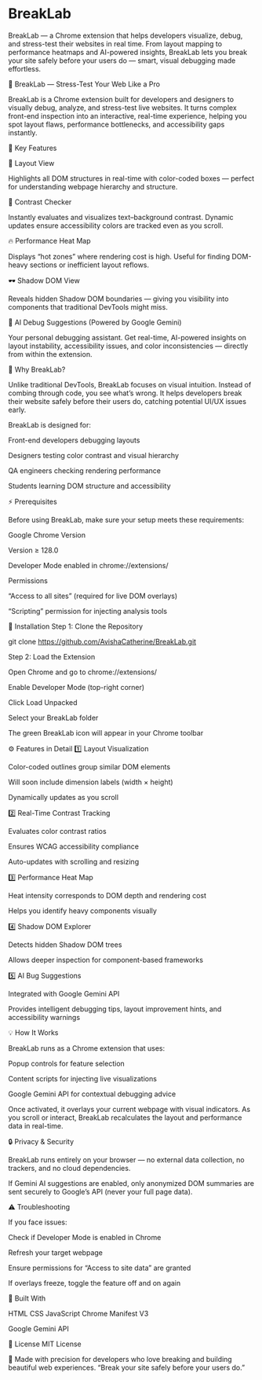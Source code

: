 # BreakLab
BreakLab — a Chrome extension that helps developers visualize, debug, and stress-test their websites in real time. From layout mapping to performance heatmaps and AI-powered insights, BreakLab lets you break your site safely before your users do — smart, visual debugging made effortless.

🧩 BreakLab — Stress-Test Your Web Like a Pro

BreakLab is a Chrome extension built for developers and designers to visually debug, analyze, and stress-test live websites.
It turns complex front-end inspection into an interactive, real-time experience, helping you spot layout flaws, performance bottlenecks, and accessibility gaps instantly.


🌟 Key Features

🎨 Layout View

Highlights all DOM structures in real-time with color-coded boxes — perfect for understanding webpage hierarchy and structure.

🌈 Contrast Checker

Instantly evaluates and visualizes text–background contrast.
Dynamic updates ensure accessibility colors are tracked even as you scroll.

🔥 Performance Heat Map

Displays “hot zones” where rendering cost is high.
Useful for finding DOM-heavy sections or inefficient layout reflows.

🕶️ Shadow DOM View

Reveals hidden Shadow DOM boundaries — giving you visibility into components that traditional DevTools might miss.

🧠 AI Debug Suggestions (Powered by Google Gemini)

Your personal debugging assistant.
Get real-time, AI-powered insights on layout instability, accessibility issues, and color inconsistencies — directly from within the extension.

🎯 Why BreakLab?

Unlike traditional DevTools, BreakLab focuses on visual intuition.
Instead of combing through code, you see what’s wrong.
It helps developers break their website safely before their users do, catching potential UI/UX issues early.

BreakLab is designed for:

Front-end developers debugging layouts

Designers testing color contrast and visual hierarchy

QA engineers checking rendering performance

Students learning DOM structure and accessibility

⚡ Prerequisites

Before using BreakLab, make sure your setup meets these requirements:

Google Chrome Version

Version ≥ 128.0

Developer Mode enabled in chrome://extensions/

Permissions

“Access to all sites” (required for live DOM overlays)

“Scripting” permission for injecting analysis tools

🚀 Installation
Step 1: Clone the Repository

git clone https://github.com/AvishaCatherine/BreakLab.git

Step 2: Load the Extension

Open Chrome and go to chrome://extensions/

Enable Developer Mode (top-right corner)

Click Load Unpacked

Select your BreakLab folder

The green BreakLab icon will appear in your Chrome toolbar

⚙️ Features in Detail
1️⃣ Layout Visualization

Color-coded outlines group similar DOM elements

Will soon include dimension labels (width × height)

Dynamically updates as you scroll

2️⃣ Real-Time Contrast Tracking

Evaluates color contrast ratios

Ensures WCAG accessibility compliance

Auto-updates with scrolling and resizing

3️⃣ Performance Heat Map

Heat intensity corresponds to DOM depth and rendering cost

Helps you identify heavy components visually

4️⃣ Shadow DOM Explorer

Detects hidden Shadow DOM trees

Allows deeper inspection for component-based frameworks

5️⃣ AI Bug Suggestions

Integrated with Google Gemini API

Provides intelligent debugging tips, layout improvement hints, and accessibility warnings

💡 How It Works

BreakLab runs as a Chrome extension that uses:

Popup controls for feature selection

Content scripts for injecting live visualizations

Google Gemini API for contextual debugging advice

Once activated, it overlays your current webpage with visual indicators.
As you scroll or interact, BreakLab recalculates the layout and performance data in real-time.

🔒 Privacy & Security

BreakLab runs entirely on your browser —
no external data collection, no trackers, and no cloud dependencies.

If Gemini AI suggestions are enabled, only anonymized DOM summaries are sent securely to Google’s API (never your full page data).

⚠️ Troubleshooting

If you face issues:

Check if Developer Mode is enabled in Chrome

Refresh your target webpage

Ensure permissions for “Access to site data” are granted

If overlays freeze, toggle the feature off and on again

🧠 Built With

HTML
CSS
JavaScript
Chrome Manifest V3

Google Gemini API

📝 License
MIT License

💚 Made with precision for developers who love breaking and building beautiful web experiences.
“Break your site safely before your users do.”
